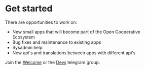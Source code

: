 # Get started

There are opportunities to work on:

* New small apps that will become part of the Open Cooperative Ecosystem
* Bug fixes and maintenance to existing apps
* Sysadmin help
* New api's and translations between apps with different api's

Join the [Welcome](https://t.me/ocewelcome) or the [Devs](https://t.me/joinchat/Bdq2d0yDFbjRbE2VPKqgrA) telegram group.

